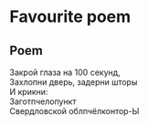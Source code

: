 # Favourite poem 

## Poem

Закрой глаза на 100 секунд,  
Захлопни дверь, задерни шторы  
И крикни:  
Заготпчелопункт  
Свердловской облпчёлконтор-Ы  